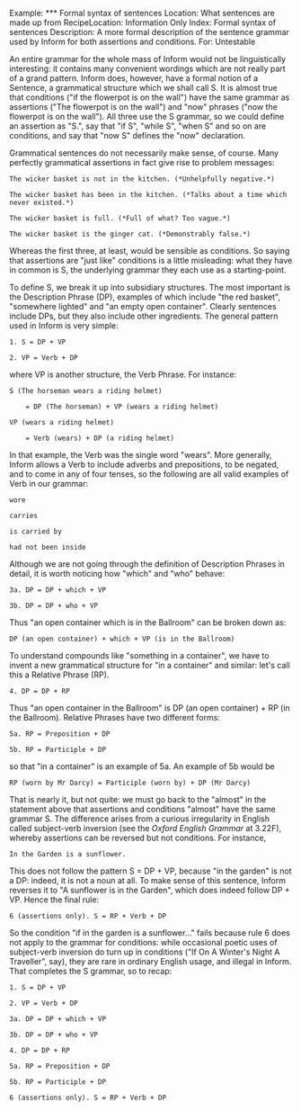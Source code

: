 Example: *** Formal syntax of sentences
Location: What sentences are made up from
RecipeLocation: Information Only
Index: Formal syntax of sentences
Description: A more formal description of the sentence grammar used by Inform for both assertions and conditions.
For: Untestable

  
An entire grammar for the whole mass of Inform would not be linguistically interesting: it contains many convenient wordings which are not really part of a grand pattern. Inform does, however, have a formal notion of a Sentence, a grammatical structure which we shall call S. It is almost true that conditions ("if the flowerpot is on the wall") have the same grammar as assertions ("The flowerpot is on the wall") and "now" phrases ("now the flowerpot is on the wall"). All three use the S grammar, so we could define an assertion as "S.", say that "if S", "while S", "when S" and so on are conditions, and say that "now S" defines the "now" declaration.

  
Grammatical sentences do not necessarily make sense, of course. Many perfectly grammatical assertions in fact give rise to problem messages:

  

``` inform7
The wicker basket is not in the kitchen. (*Unhelpfully negative.*)

The wicker basket has been in the kitchen. (*Talks about a time which never existed.*)

The wicker basket is full. (*Full of what? Too vague.*)

The wicker basket is the ginger cat. (*Demonstrably false.*)
```

  
Whereas the first three, at least, would be sensible as conditions. So saying that assertions are "just like" conditions is a little misleading: what they have in common is S, the underlying grammar they each use as a starting-point.

  
To define S, we break it up into subsidiary structures. The most important is the Description Phrase (DP), examples of which include "the red basket", "somewhere lighted" and "an empty open container". Clearly sentences include DPs, but they also include other ingredients. The general pattern used in Inform is very simple:

  

``` inform7
1. S = DP + VP

2. VP = Verb + DP
```

  
where VP is another structure, the Verb Phrase. For instance:

  

``` inform7
S (The horseman wears a riding helmet)

	= DP (The horseman) + VP (wears a riding helmet)

VP (wears a riding helmet)

	= Verb (wears) + DP (a riding helmet)
```

  
In that example, the Verb was the single word "wears". More generally, Inform allows a Verb to include adverbs and prepositions, to be negated, and to come in any of four tenses, so the following are all valid examples of Verb in our grammar:

  

``` inform7
wore

carries

is carried by

had not been inside
```

  
Although we are not going through the definition of Description Phrases in detail, it is worth noticing how "which" and "who" behave:

  

``` inform7
3a. DP = DP + which + VP

3b. DP = DP + who + VP
```

  
Thus "an open container which is in the Ballroom" can be broken down as:

  

``` inform7
DP (an open container) + which + VP (is in the Ballroom)
```

  
To understand compounds like "something in a container", we have to invent a new grammatical structure for "in a container" and similar: let's call this a Relative Phrase (RP).

  

``` inform7
4. DP = DP + RP
```

  
Thus "an open container in the Ballroom" is DP (an open container) + RP (in the Ballroom). Relative Phrases have two different forms:

  

``` inform7
5a. RP = Preposition + DP

5b. RP = Participle + DP
```

  
so that "in a container" is an example of 5a. An example of 5b would be

  

``` inform7
RP (worn by Mr Darcy) = Participle (worn by) + DP (Mr Darcy)
```

  
That is nearly it, but not quite: we must go back to the "almost" in the statement above that assertions and conditions "almost" have the same grammar S. The difference arises from a curious irregularity in English called subject-verb inversion (see the *Oxford English Grammar* at 3.22F), whereby assertions can be reversed but not conditions. For instance,

  

``` inform7
In the Garden is a sunflower.
```

  
This does not follow the pattern S = DP + VP, because "in the garden" is not a DP: indeed, it is not a noun at all. To make sense of this sentence, Inform reverses it to "A sunflower is in the Garden", which does indeed follow DP + VP. Hence the final rule:

  

``` inform7
6 (assertions only). S = RP + Verb + DP
```

  
So the condition "if in the garden is a sunflower..." fails because rule 6 does not apply to the grammar for conditions: while occasional poetic uses of subject-verb inversion do turn up in conditions ("If On A Winter's Night A Traveller", say), they are rare in ordinary English usage, and illegal in Inform. That completes the S grammar, so to recap:

  

``` inform7
1. S = DP + VP

2. VP = Verb + DP

3a. DP = DP + which + VP

3b. DP = DP + who + VP

4. DP = DP + RP

5a. RP = Preposition + DP

5b. RP = Participle + DP

6 (assertions only). S = RP + Verb + DP
```

